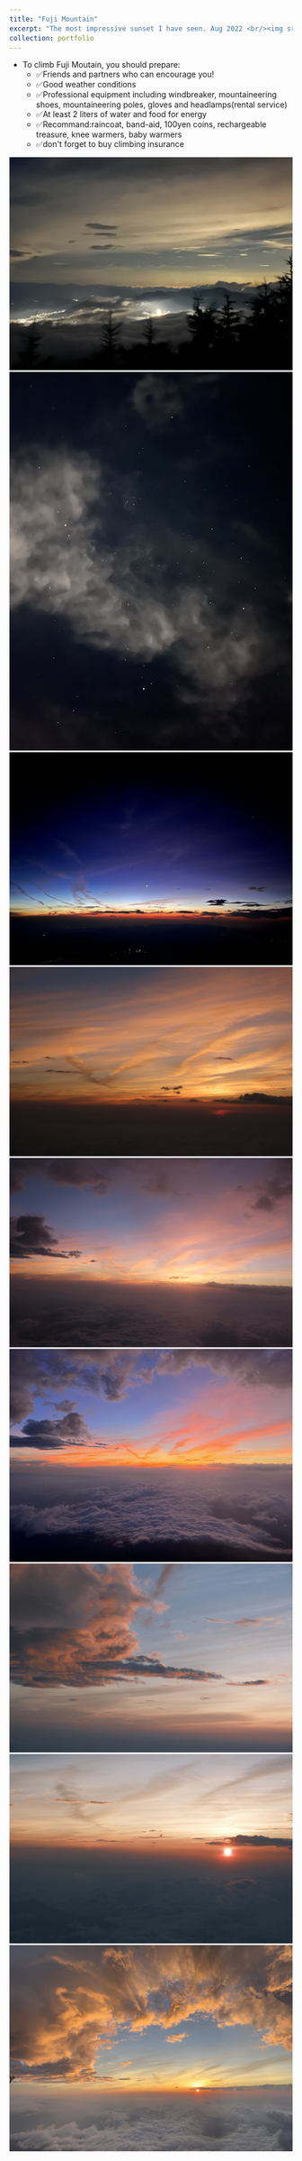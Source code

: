 ```yaml
---
title: "Fuji Mountain"
excerpt: "The most impressive sunset I have seen. Aug 2022 <br/><img src='/images/fujisan/fujisan_8.jpg'>"
collection: portfolio
---
```


- To climb Fuji Moutain, you should prepare:
  - ✅Friends and partners who can encourage you!
  - ✅Good weather conditions
  - ✅Professional equipment including windbreaker, mountaineering shoes, mountaineering poles, gloves and headlamps(rental service)
  - ✅At least 2 liters of water and food for energy
  - ✅Recommand:raincoat, band-aid, 100yen coins, rechargeable treasure, knee warmers, baby warmers
  - ✅don't forget to buy climbing insurance

<img src='/images/fujisan/fujisan_1.jpg'>
<img src='/images/fujisan/fujisan_2.jpg'>
<img src='/images/fujisan/fujisan_3.jpg'>
<img src='/images/fujisan/fujisan_4.jpg'>
<img src='/images/fujisan/fujisan_5.jpg'>
<img src='/images/fujisan/fujisan_6.jpg'>
<img src='/images/fujisan/fujisan_7.jpg'>
<img src='/images/fujisan/fujisan_8.jpg'>
<img src='/images/fujisan/fujisan_9.jpg'>
